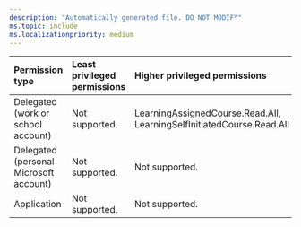 ```yaml
---
description: "Automatically generated file. DO NOT MODIFY"
ms.topic: include
ms.localizationpriority: medium
---
```


|Permission type|Least privileged permissions|Higher privileged permissions|
|:---|:---|:---|
|Delegated (work or school account)|Not supported.|LearningAssignedCourse.Read.All, LearningSelfInitiatedCourse.Read.All|
|Delegated (personal Microsoft account)|Not supported.|Not supported.|
|Application|Not supported.|Not supported.|


